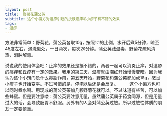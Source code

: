 ```yaml
---
layout: post
title:  野菊花蒲公英
subtitle: 这个小偏方对湿疹引起的皮肤瘙痒和小疹子有不错的效果
tags:
- 湿疹
---
```


方法非常简单：野菊花，蒲公英各取10g，按照1:1的比例，水开后煮5分钟，晾至45度左右，泡洗患处，一日两次，每次20分钟。蒲公英祛湿毒，野菊花疏风清热，消肿解毒。

说说我的使用体会吧：止痒的效果还是挺不错的，两者一起可以消炎止痒，对湿疹的瘙痒和丘疹有一定的效果。我用的第三天，湿疹就由潮红开始慢慢变暗。因为我认为这个小窍门没什么毒副作用，第五天开始，野菊花和蒲公英都加成15g，感觉小疹子也开始变平。不过可惜的是，停泡以后还是会反复。
	   　　
这个小偏方也可以同时煮水喝。用现成的蒲公英茶加几颗野菊花就可以。不过味道有些苦，可以加些蜂蜜。但是要注意喽：蒲公英要注意用量，虽然蒲公英属于药食同源，但是用量过大的话，会导致肠胃不舒服。另外有的人会对蒲公英过敏。所以过敏性体质的朋友一定要慎重。



